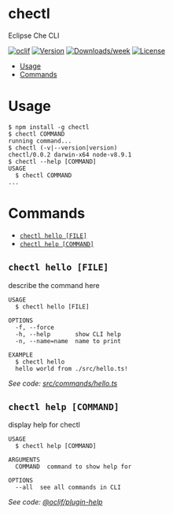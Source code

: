 chectl
======

Eclipse Che CLI

[![oclif](https://img.shields.io/badge/cli-oclif-brightgreen.svg)](https://oclif.io)
[![Version](https://img.shields.io/npm/v/chectl.svg)](https://npmjs.org/package/chectl)
[![Downloads/week](https://img.shields.io/npm/dw/chectl.svg)](https://npmjs.org/package/chectl)
[![License](https://img.shields.io/npm/l/chectl.svg)](https://github.com/l0rd/chectl/blob/master/package.json)

<!-- toc -->
* [Usage](#usage)
* [Commands](#commands)
<!-- tocstop -->
# Usage
<!-- usage -->
```sh-session
$ npm install -g chectl
$ chectl COMMAND
running command...
$ chectl (-v|--version|version)
chectl/0.0.2 darwin-x64 node-v8.9.1
$ chectl --help [COMMAND]
USAGE
  $ chectl COMMAND
...
```
<!-- usagestop -->
# Commands
<!-- commands -->
* [`chectl hello [FILE]`](#chectl-hello-file)
* [`chectl help [COMMAND]`](#chectl-help-command)

## `chectl hello [FILE]`

describe the command here

```
USAGE
  $ chectl hello [FILE]

OPTIONS
  -f, --force
  -h, --help       show CLI help
  -n, --name=name  name to print

EXAMPLE
  $ chectl hello
  hello world from ./src/hello.ts!
```

_See code: [src/commands/hello.ts](https://github.com/l0rd/chectl/blob/v0.0.2/src/commands/hello.ts)_

## `chectl help [COMMAND]`

display help for chectl

```
USAGE
  $ chectl help [COMMAND]

ARGUMENTS
  COMMAND  command to show help for

OPTIONS
  --all  see all commands in CLI
```

_See code: [@oclif/plugin-help](https://github.com/oclif/plugin-help/blob/v2.1.4/src/commands/help.ts)_
<!-- commandsstop -->
